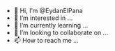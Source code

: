 - 👋 Hi, I’m @EydanElPana
- 👀 I’m interested in ...
- 🌱 I’m currently learning ...
- 💞️ I’m looking to collaborate on ...
- 📫 How to reach me ...

<!---
EydanElPana/EydanElPana is a ✨ special ✨ repository because its `README.md` (this file) appears on your GitHub profile.
You can click the Preview link to take a look at your changes.
--->
